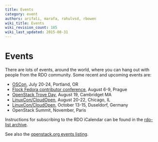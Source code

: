 ```yaml
---
title: Events
category: event
authors: arifali, marafa, rahulvsd, rbowen
wiki_title: Events
wiki_revision_count: 185
wiki_last_updated: 2015-08-31
---
```


# Events

There are lots of events, around the world, where you can hang out with people from the RDO community. Some recent and upcoming events are:

*   [OSCon](http://www.oscon.com/oscon2014), July 20-24, Portland, OR
*   [Flock Fedora contributor conference](http://flocktofedora.com/), August 6-9, Prague
*   [OpenStack Trove Day](http://www.tesora.com/event/openstack-trove-day), August 19, Cambridget MA
*   [LinuxCon/CloudOpen](http://events.linuxfoundation.org/events/linuxcon-north-america), August 20-22, Chicago, IL
*   [LinuxCon/CloudOpen](http://events.linuxfoundation.org/events/linuxcon-europe), October 13-15, Duseldorf, Germany
*   OpenStack Summit, November, Paris

Instructions for subscribing to the RDO iCalendar can be found in the [rdo-list archive](https://www.redhat.com/archives/rdo-list/2014-January/msg00133.html).

See also the [openstack.org events listing](http://www.openstack.org/community/events/).
